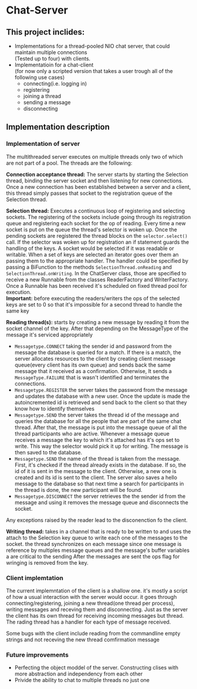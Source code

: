 # Chat-Server
<h2>This project inclides:</h2>
<ul>
  <li>Implementations for a thread-pooled NIO chat server, that could maintain multiple connections<br>
      (Tested up to four) with clients.</li>
  <li>Implementatioin for a chat-client<br>(for now only a scripted version that takes a user trough all of the following use cases)
    <ul>
      <li>connecting(i.e. logging in)</li>
      <li>registering</li>
      <li>joining a thread</li>
      <li>sending a message</li>
      <li>disconnecting</li>
    </ul>
  </li>
 </ul>
 
 <h2>Implementation description</h2>
 
 <h3>Implementation of server</h3>
 
 <p>The multithreaded server executes on multiple threads only two of which are not part of a pool. The threads are the following:</p>
 
 <p><strong>Connection acceptance thread:</strong> The server starts by starting the Selection thread, binding the server socket and then listening for new connections.
 Once a new connection has been established between a server and a client, this thread simply passes that socket to the registration queue of the Selection thread.<p>
 
 <p><strong>Selection thread:</strong> Executes a continuous loop of registering and selecting sockets. The registering of the sockets include going through its registration queue and registering each socket for the op of reading. Every time a new socket is put on the queue
the thread's selector is woken up. Once the pending sockets are registered the thread blocks on the <code>selector.select()</code> call.
 If the selector was woken up for registration an if statement guards the handling of the keys. 
 A socket would be selected if it was readable or writable. When a set of keys are selected an iterator goes over them an passing them to the appropriate handler. 
 The handler could be specified by passing a BiFunction to the methods <code>SelectionThread.onReading</code> and <code>SelectionThread.onWriting</code>.
 In the ChatServer class, those are specified to receive a new Runnable from the classes ReaderFactory and WriterFactory. 
 Once a Runnable has been received it's scheduled on fixed thread pool for execution.<br>
 <strong>Important:</strong> before executing the readers/writers  the ops of the selected keys are set to 0 so that it's impossible for a second thread to handle the same key</p>
 
 <p><strong>Reading thread(s):</strong> starts by creating a new message by reading it from the socket channel of the key. 
 After that depending on the <cod>MessageType</code> of the message it's serviced appropriately
  <ul>
    <li>
      <code>Messagetype.CONNECT</code> taking the sender id and password from the message the database is queried for a match. If there is a match,
      the server allocates resources to the client by creating client message queue(every client has its own queue) and sends back the same message that it received as a confirmation. Otherwise, It sends a <code>MessageType.FAILURE</code> that is wasn't identified and terminates the connections.
    </li>
    <li>
      <code>Messagetype.REGISTER</code> the server takes the password from the message and updates the database with a new user. Once the update is made
      the autoincremented id is retrieved and send back to the client so that they know how to identify themselves
    </li>
    <li>
      <code>Messagetype.SEND</code> the server takes the thread id of the message and queries the database for all the people that are part of the same chat thread.
      After that, the message is put into the message queue of all the thread participants who are active. Whenever a message queue receives a message the key to which it's attached has it's ops set to write. This way the selector would pick it up for writing.
      The message is then saved to the database.
    </li>
    <li>
      <code>Messagetype.SEND</code> the name of the thread is taken from the message. First, it's checked if the thread already exists in the database.
      If so, the id of it is sent in the message to the client. Otherwise, a new one is created and its id is sent to the client. The server also saves a hello message to the database so that next time a search for participants in the thread is done, the new participant will be found.
    </li>
    <li>
      <code>Messagetype.DISCONNECT</code> the server retrieves the the sender id from the message and using it removes the message queue and disconnects the socket.
    </li>  
  </ul>
  Any exceptions raised by the reader lead to the disconenction fo the client.</p>
  
   <p><strong>Writing thread:</strong> takes in a channel that is ready to be written to and uses the attach to the Selection key queue to write each one of the messages to the socket. the thread synchronizes on each message since one message is reference by multiples message queues and the message's buffer variables a are critical to the sending
   After the messages are sent the ops flag for wringing is removed from the key.</p>


<h3>Client implemtation</h3>

<p>The current implemntation of the client is a shallow one. it's mostly a script of how a usual interaction with the server would occur.
it goes through connecting/registering, joining a new thread(one thread per process), writing messages and receving them and disconnecting.
Just as the server the client has its own thread for receiving incoming messages but thread. The rading thread has a handler for each type of message received.</p>

<p>Some bugs with the client include reading from the commandline empty strings and not receving the new thread comfirmation message</p> 
<h3> Future improvements</h3>
<ul>
  <li>Perfecting the object moddel of the server. Constructing clises with more abstraction and independency from each other</li>
  <li>Privide the ability to chat to multiple threads no just one</li>
<ul>
